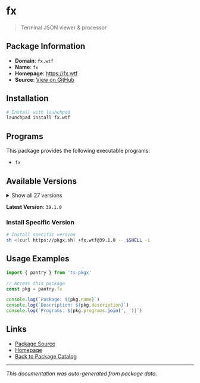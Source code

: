 # fx

> Terminal JSON viewer & processor

## Package Information

- **Domain**: `fx.wtf`
- **Name**: `fx`
- **Homepage**: https://fx.wtf
- **Source**: [View on GitHub](https://github.com/pkgxdev/pantry/tree/main/projects/fx.wtf/package.yml)

## Installation

```bash
# Install with launchpad
launchpad install fx.wtf
```

## Programs

This package provides the following executable programs:

- `fx`

## Available Versions

<details>
<summary>Show all 27 versions</summary>

- `39.1.0`, `39.0.4`, `39.0.3`, `39.0.2`, `39.0.1`
- `39.0.0`, `38.0.0`, `37.0.1`, `37.0.0`, `36.0.4`
- `36.0.3`, `36.0.2`, `36.0.1`, `36.0.0`, `35.0.0`
- `34.0.0`, `33.0.0`, `32.0.0`, `31.0.0`, `30.2.0`
- `30.1.1`, `30.1.0`, `30.0.3`, `30.0.2`, `30.0.1`
- `30.0.0`, `24.1.0`

</details>

**Latest Version**: `39.1.0`

### Install Specific Version

```bash
# Install specific version
sh <(curl https://pkgx.sh) +fx.wtf@39.1.0 -- $SHELL -i
```

## Usage Examples

```typescript
import { pantry } from 'ts-pkgx'

// Access this package
const pkg = pantry.fx

console.log(`Package: ${pkg.name}`)
console.log(`Description: ${pkg.description}`)
console.log(`Programs: ${pkg.programs.join(', ')}`)
```

## Links

- [Package Source](https://github.com/pkgxdev/pantry/tree/main/projects/fx.wtf/package.yml)
- [Homepage](https://fx.wtf)
- [Back to Package Catalog](../../package-catalog.md)

---

*This documentation was auto-generated from package data.*
